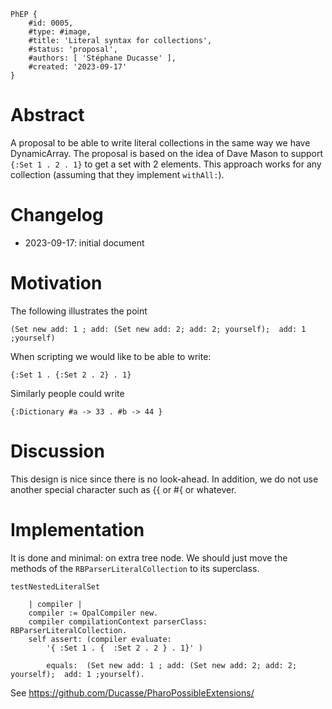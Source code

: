 ```
PhEP {
	#id: 0005,
	#type: #image,
	#title: 'Literal syntax for collections',
	#status: 'proposal',
	#authors: [ 'Stéphane Ducasse' ],
	#created: '2023-09-17'
}
```

# Abstract 

A proposal to be able to write literal collections in the same way we have DynamicArray.
The proposal is based on the idea of Dave Mason to support `{:Set 1 . 2 . 1}` to get a set with 2 elements. This approach works for any collection (assuming that they implement `withAll:`).

# Changelog

- 2023-09-17: initial document

# Motivation

The following illustrates the point

```
(Set new add: 1 ; add: (Set new add: 2; add: 2; yourself);  add: 1 ;yourself)
```

When scripting we would like to be able to write:

```
{:Set 1 . {:Set 2 . 2} . 1}
```

Similarly people could write

```
{:Dictionary #a -> 33 . #b -> 44 }
```

# Discussion

This design is nice since there is no look-ahead. 
In addition, we do not use another special character such as {{ or #{ or whatever.

# Implementation 

It is done and minimal: on extra tree node. We should just move the methods of the `RBParserLiteralCollection` to its superclass.

```
testNestedLiteralSet

	| compiler |
	compiler := OpalCompiler new.
	compiler compilationContext parserClass: RBParserLiteralCollection. 
	self assert: (compiler evaluate: 
		'{ :Set 1 . {  :Set 2 . 2 } . 1}' )
		
		equals:  (Set new add: 1 ; add: (Set new add: 2; add: 2; yourself);  add: 1 ;yourself).
```

See https://github.com/Ducasse/PharoPossibleExtensions/








